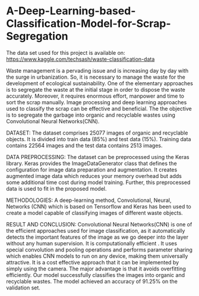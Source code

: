 # A-Deep-Learning-based-Classification-Model-for-Scrap-Segregation
The data set used for this project is available on:
https://www.kaggle.com/techsash/waste-classification-data

Waste management is a pervading issue and is increasing day by day with the surge in urbanization. So, it is necessary to manage the waste for the development of ecological sustainability. One of the elementary approaches is to segregate the waste at the initial stage in order to dispose the waste accurately. Moreover, it requires enormous effort, manpower and time to sort the scrap manually. Image processing and deep learning approaches used to classify the scrap can be effective and beneficial. The the objective is to segregate the garbage into organic and recyclable wastes using Convolutional Neural Networks(CNN). 

DATASET:
The dataset comprises 25077 images of organic and recyclable objects. It is divided into train data (85%) and test data (15%). Training data contains 22564 images and the test data contains 2513 images. 

DATA PREPROCESSING:
The dataset can be preprocessed using the Keras library. Keras provides the ImageDataGenerator class that defines the configuration for image data preparation and augmentation. It creates augmented image data which reduces your memory overhead but adds some additional time cost during model training. Further, this preprocessed data is used to fit in the proposed model.

METHODOLOGIES:
A deep-learning method, Convolutional, Neural, Networks (CNN) which is based on Tensorflow and Keras has been used to create a model capable of classifying images of different waste objects.

RESULT AND CONCLUSION:
Convolutional Neural Networks(CNN) is one of the efficient approaches used for image classification, as it automatically detects the important features of the image as we go deeper into the layer without any human supervision. It is computationally efficient . It uses special convolution and pooling operations and performs parameter sharing which  enables CNN models to run on any device, making them universally attractive. It is a cost effective approach that it can be implemented by simply using the camera. The major advantage is that it avoids overfitting efficiently. Our model successfully classifies the images into organic and recyclable wastes. The model achieved an accuracy of 91.25% on the validation set.





